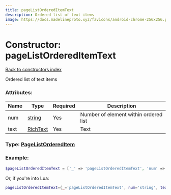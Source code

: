 ```yaml
---
title: pageListOrderedItemText
description: Ordered list of text items
image: https://docs.madelineproto.xyz/favicons/android-chrome-256x256.png
---
```

# Constructor: pageListOrderedItemText  
[Back to constructors index](index.md)



Ordered list of text items

### Attributes:

| Name     |    Type       | Required | Description |
|----------|---------------|----------|-------------|
|num|[string](../types/string.md) | Yes|Number of element within ordered list|
|text|[RichText](../types/RichText.md) | Yes|Text|



### Type: [PageListOrderedItem](../types/PageListOrderedItem.md)


### Example:

```php
$pageListOrderedItemText = ['_' => 'pageListOrderedItemText', 'num' => 'string', 'text' => RichText];
```  


Or, if you're into Lua:

```lua
pageListOrderedItemText={_='pageListOrderedItemText', num='string', text=RichText}

```


